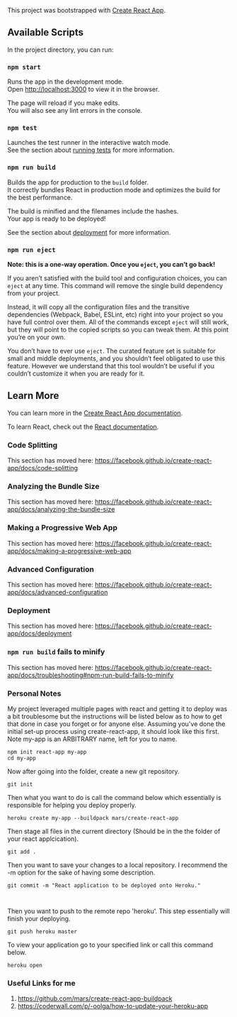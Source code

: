 This project was bootstrapped with [Create React App](https://github.com/facebook/create-react-app).

## Available Scripts

In the project directory, you can run:

### `npm start`

Runs the app in the development mode.<br />
Open [http://localhost:3000](http://localhost:3000) to view it in the browser.

The page will reload if you make edits.<br />
You will also see any lint errors in the console.

### `npm test`

Launches the test runner in the interactive watch mode.<br />
See the section about [running tests](https://facebook.github.io/create-react-app/docs/running-tests) for more information.

### `npm run build`

Builds the app for production to the `build` folder.<br />
It correctly bundles React in production mode and optimizes the build for the best performance.

The build is minified and the filenames include the hashes.<br />
Your app is ready to be deployed!

See the section about [deployment](https://facebook.github.io/create-react-app/docs/deployment) for more information.

### `npm run eject`

**Note: this is a one-way operation. Once you `eject`, you can’t go back!**

If you aren’t satisfied with the build tool and configuration choices, you can `eject` at any time. This command will remove the single build dependency from your project.

Instead, it will copy all the configuration files and the transitive dependencies (Webpack, Babel, ESLint, etc) right into your project so you have full control over them. All of the commands except `eject` will still work, but they will point to the copied scripts so you can tweak them. At this point you’re on your own.

You don’t have to ever use `eject`. The curated feature set is suitable for small and middle deployments, and you shouldn’t feel obligated to use this feature. However we understand that this tool wouldn’t be useful if you couldn’t customize it when you are ready for it.

## Learn More

You can learn more in the [Create React App documentation](https://facebook.github.io/create-react-app/docs/getting-started).

To learn React, check out the [React documentation](https://reactjs.org/).

### Code Splitting

This section has moved here: https://facebook.github.io/create-react-app/docs/code-splitting

### Analyzing the Bundle Size

This section has moved here: https://facebook.github.io/create-react-app/docs/analyzing-the-bundle-size

### Making a Progressive Web App

This section has moved here: https://facebook.github.io/create-react-app/docs/making-a-progressive-web-app

### Advanced Configuration

This section has moved here: https://facebook.github.io/create-react-app/docs/advanced-configuration

### Deployment

This section has moved here: https://facebook.github.io/create-react-app/docs/deployment

### `npm run build` fails to minify

This section has moved here: https://facebook.github.io/create-react-app/docs/troubleshooting#npm-run-build-fails-to-minify

### Personal Notes
  My project leveraged multiple pages with react and getting it to deploy was a bit troublesome but the instructions will be listed below as to how to get that done in case you forget or for anyone else. Assuming you've done the initial set-up process  using create-react-app, it should look like this first. Note my-app is an ARBITRARY name, left for you to name.
  ```
  npm init react-app my-app
  cd my-app
  ```
 Now after going into the folder, create a new git repository.
 
 ```
 git init
 ```
 Then what you want to do is call the command below which essentially is responsible for helping you deploy properly.
 ```
 heroku create my-app --buildpack mars/create-react-app
 ```
 Then stage all files in the current directory (Should be in the the folder of your react applcication).
 ```
 git add .
 ```
 Then you want to save your changes to a local repository. I recommend the -m option for the sake of having some description.
 
 ```
 git commit -m "React application to be deployed onto Heroku."
 
 
 
 ```

Then you want to push to the remote repo 'heroku'. This step essentially will finish your deploying.

```
git push heroku master
```
To view your application go to your specified link or call this command below.
```
heroku open
```

### Useful Links for me
1) https://github.com/mars/create-react-app-buildpack
2) https://coderwall.com/p/-oolga/how-to-update-your-heroku-app
